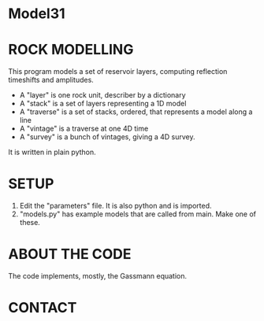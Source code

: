 # Model31

ROCK MODELLING
==============

This program models a set of reservoir layers, computing reflection timeshifts and amplitudes.
 - A "layer" is one rock unit, describer by a dictionary
 - A "stack" is a set of layers representing a 1D model
 - A "traverse" is a set of stacks, ordered, that represents a model along a line
 - A "vintage" is a traverse at one 4D time
 - A "survey" is a bunch of vintages, giving a 4D survey.

 It is written in plain python.


SETUP
=====

 1. Edit the "parameters" file. It is also python and is imported.
 2. "models.py" has example models that are called from main. Make one of these.


ABOUT THE CODE
==============

The code implements, mostly, the Gassmann equation.


CONTACT
=======
